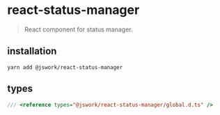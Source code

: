 # react-status-manager
> React component for status manager.

## installation
```shell
yarn add @jswork/react-status-manager
```

## types
```ts
/// <reference types="@jswork/react-status-manager/global.d.ts" />
```
